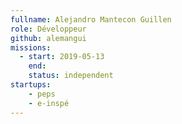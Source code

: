 ```yaml
---
fullname: Alejandro Mantecon Guillen
role: Développeur
github: alemangui
missions:
  - start: 2019-05-13
    end: 
    status: independent
startups:
    - peps
    - e-inspé
---
```

